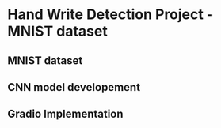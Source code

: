 # Hand Write Detection Project - MNIST dataset



## MNIST dataset

## CNN model developement

## Gradio Implementation 
